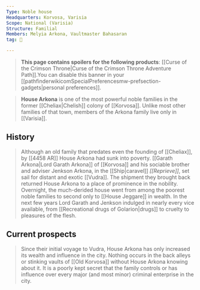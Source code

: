 ```yaml
---
Type: Noble house
Headquarters: Korvosa, Varisia
Scope: National (Varisia)
Structure: Familial
Members: Melyia Arkona, Vaultmaster Bahasaran
tag: 👥

---
```


> **This page contains spoilers for the following products**: [[Curse of the Crimson Throne|Curse of the Crimson Throne Adventure Path]].You can disable this banner in your [[pathfinderwikicomSpecialPreferencesmw-prefsection-gadgets|personal preferences]].


> **House Arkona** is one of the most powerful noble families in the former [[Cheliax|Chelish]] colony of [[Korvosa]]. Unlike most other families of that town, members of the Arkona family live only in [[Varisia]].


## History

> Although an old family that predates even the founding of [[Cheliax]], by [[4458 AR]] House Arkona had sunk into poverty. [[Garath Arkona|Lord Garath Arkona]] of [[Korvosa]] and his sociable brother and adviser Jenkson Arkona, in the [[Ship|caravel]] *[[Reprieve]]*, set sail for distant and exotic [[Vudra]]. The shipment they brought back returned House Arkona to a place of prominence in the nobility. Overnight, the much-derided house went from among the poorest noble families to second only to [[House Jeggare]] in wealth. In the next few years Lord Garath and Jenkson indulged in nearly every vice available, from [[Recreational drugs of Golarion|drugs]] to cruelty to pleasures of the flesh.


## Current prospects

> Since their initial voyage to Vudra, House Arkona has only increased its wealth and influence in the city. Nothing occurs in the back alleys or stinking vaults of [[Old Korvosa]] without House Arkona knowing about it. It is a poorly kept secret that the family controls or has influence over every major (and most minor) criminal enterprise in the city.








